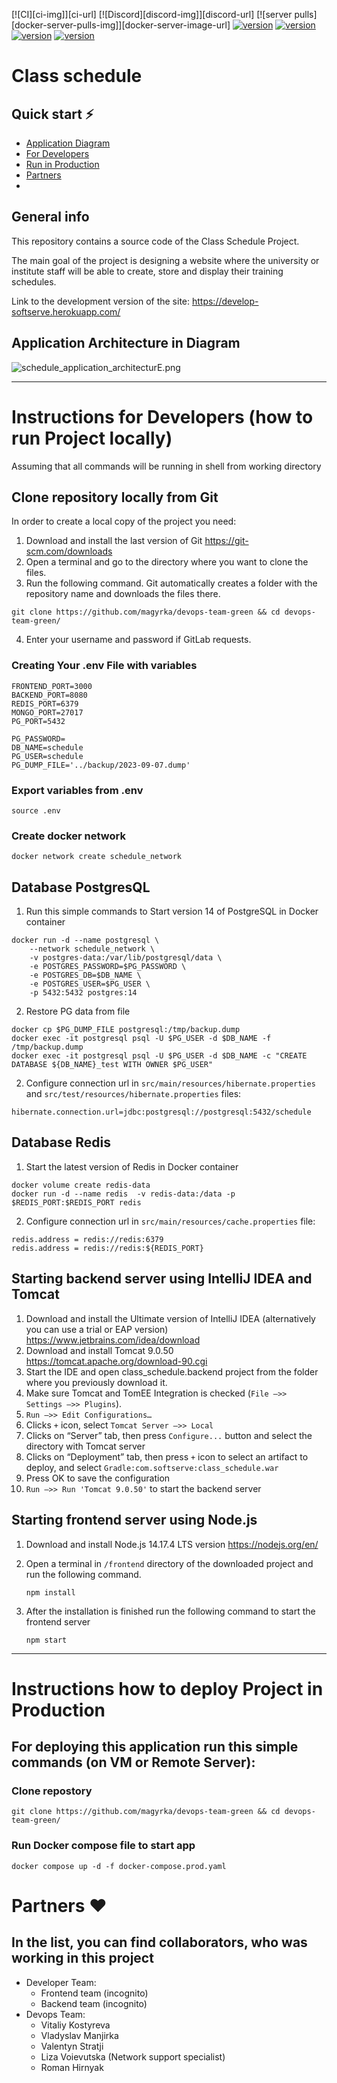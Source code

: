[![CI][ci-img]][ci-url]
[![Discord][discord-img]][discord-url]
[![server pulls][docker-server-pulls-img]][docker-server-image-url]
[![version](https://img.shields.io/badge/Ubuntu-20.04-brown)](https://semver.org)
[![version](https://img.shields.io/badge/NodeJS--green)](https://semver.org)
[![version](https://img.shields.io/badge/JAVA-11-green)](https://semver.org)
[![version](https://img.shields.io/badge/Posrgres-11-blue)](https://semver.org)


# Class schedule
## Quick start ⚡
- [Application Diagram](#application-architecture-in-diagram)
- [For Developers](#instructions-for-developers-how-to-run-project-locally)
- [Run in Production](#instructions-how-to-deploy-project-in-production)
- [Partners](#partners-)
- 
## General info
This repository contains a source code of the Class Schedule Project.

The main goal of the project is designing a website where the university or institute staff will be able to create, store and display their training schedules.

Link to the development version of the site: https://develop-softserve.herokuapp.com/

## Application Architecture in Diagram
![schedule_application_architecturE.png](screenshots%2Fschedule_application_architecturE.png)

------------------------------------------
# Instructions for Developers (how to run Project locally)
Assuming that all commands will be running in shell from working directory
## Clone repository locally from Git
In order to create a local copy of the project you need:
1. Download and install the last version of Git https://git-scm.com/downloads
2. Open a terminal and go to the directory where you want to clone the files. 
3. Run the following command. Git automatically creates a folder with the repository name and downloads the files there.
```shell
git clone https://github.com/magyrka/devops-team-green && cd devops-team-green/
```
4. Enter your username and password if GitLab requests.

### Creating Your .env File with variables
```dotenv
FRONTEND_PORT=3000
BACKEND_PORT=8080
REDIS_PORT=6379
MONGO_PORT=27017
PG_PORT=5432

PG_PASSWORD=
DB_NAME=schedule
PG_USER=schedule
PG_DUMP_FILE='../backup/2023-09-07.dump'

```
### Export variables from .env 
```shell
source .env
```

### Create docker network
```shell
docker network create schedule_network
```


## Database PostgresQL
1. Run this simple commands to Start version 14 of PostgreSQL in Docker container
```shell
docker run -d --name postgresql \
	--network schedule_network \
	-v postgres-data:/var/lib/postgresql/data \
	-e POSTGRES_PASSWORD=$PG_PASSWORD \
	-e POSTGRES_DB=$DB_NAME \ 
	-e POSTGRES_USER=$PG_USER \
	-p 5432:5432 postgres:14
```
2. Restore PG data from file
```shell
docker cp $PG_DUMP_FILE postgresql:/tmp/backup.dump
docker exec -it postgresql psql -U $PG_USER -d $DB_NAME -f /tmp/backup.dump
docker exec -it postgresql psql -U $PG_USER -d $DB_NAME -c "CREATE DATABASE ${DB_NAME}_test WITH OWNER $PG_USER"
```
2. Configure connection url in `src/main/resources/hibernate.properties` and `src/test/resources/hibernate.properties` files:
```text
hibernate.connection.url=jdbc:postgresql://postgresql:5432/schedule
```
## Database Redis
1. Start the latest version of Redis in Docker container   
```shell
docker volume create redis-data
docker run -d --name redis 	-v redis-data:/data -p $REDIS_PORT:$REDIS_PORT redis 
```
2. Configure connection url in `src/main/resources/cache.properties` file:
```text
redis.address = redis://redis:6379
redis.address = redis://redis:${REDIS_PORT}
```

## Starting backend server using IntelliJ IDEA and Tomcat
1. Download and install the Ultimate version of IntelliJ IDEA (alternatively you can use a trial or EAP version) https://www.jetbrains.com/idea/download
2. Download and install Tomcat 9.0.50 https://tomcat.apache.org/download-90.cgi
3. Start the IDE and open class_schedule.backend project from the folder where you previously download it.
4. Make sure Tomcat and TomEE Integration is checked (`File –>> Settings –>> Plugins`).
5. `Run –>> Edit Configurations…`
6. Clicks `+` icon, select `Tomcat Server –>> Local`
7. Clicks on “Server” tab, then press `Configure...` button and select the directory with Tomcat server
8. Clicks on “Deployment” tab, then press `+` icon to select an artifact to deploy, and select `Gradle:com.softserve:class_schedule.war`
9. Press OK to save the configuration
10. `Run –>> Run 'Tomcat 9.0.50'` to start the backend server

## Starting frontend server using Node.js
1. Download and install Node.js 14.17.4 LTS version https://nodejs.org/en/
2. Open a terminal in `/frontend` directory of the downloaded project and run the following command.

       npm install
3. After the installation is finished run the following command to start the frontend server

       npm start


------------------------------------------
# Instructions how to deploy Project in Production

## For deploying this application  run this simple commands (on VM or Remote Server):
### Clone repostory
```shell
git clone https://github.com/magyrka/devops-team-green && cd devops-team-green/
```

### Run Docker compose file to start app
```shell
docker compose up -d -f docker-compose.prod.yaml
```
# Partners ❤️
## In the list, you can find collaborators, who was working in this project
- Developer Team:
   - Frontend team (incognito)
   - Backend team (incognito)
- Devops Team:
   - Vitaliy Kostyreva 
   - Vladyslav Manjirka
   - Valentyn Stratji
   - Liza Voievutska (Network support specialist)
   - Roman Hirnyak
